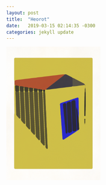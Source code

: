 ```yaml
---
layout: post
title:  "Heorot"
date:   2019-03-15 02:14:35 -0300
categories: jekyll update
---
```


<img src="assets/img/home.png" width="250">
